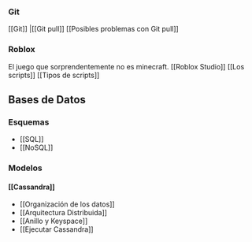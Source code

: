 
### Git
[[Git]]
	|[[Git pull]]
	 [[Posibles problemas con Git pull]]
### Roblox
El juego que sorprendentemente no es minecraft.
[[Roblox Studio]]
[[Los scripts]]
[[Tipos de scripts]]

## Bases de Datos

### Esquemas  
- [[SQL]]  
- [[NoSQL]]  

### Modelos  
####     [[Cassandra]]  
- [[Organización de los datos]]  
- [[Arquitectura Distribuida]]  
- [[Anillo y Keyspace]]  
- [[Ejecutar Cassandra]]  
